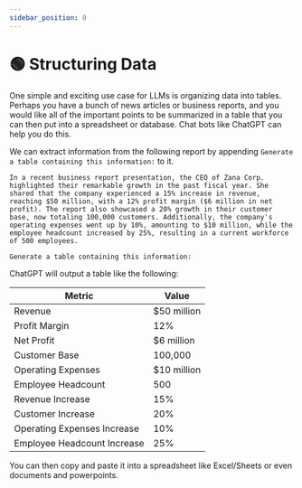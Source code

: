 ```yaml
---
sidebar_position: 0
---
```


# 🟢 Structuring Data

One simple and exciting use case for LLMs is organizing data into tables. Perhaps you have a bunch of news articles or business reports, and you would like all of the important points to be summarized in a table that you can then put into a spreadsheet or database. Chat bots like ChatGPT can help you do this.

We can extract information from the following report by appending `Generate a table containing this information:` to it.

```text
In a recent business report presentation, the CEO of Zana Corp. highlighted their remarkable growth in the past fiscal year. She shared that the company experienced a 15% increase in revenue, reaching $50 million, with a 12% profit margin ($6 million in net profit). The report also showcased a 20% growth in their customer base, now totaling 100,000 customers. Additionally, the company's operating expenses went up by 10%, amounting to $10 million, while the employee headcount increased by 25%, resulting in a current workforce of 500 employees.

Generate a table containing this information:
```

ChatGPT will output a table like the following:

| Metric                      | Value       |
| --------------------------- | ----------- |
| Revenue                     | $50 million |
| Profit Margin               | 12%         |
| Net Profit                  | $6 million  |
| Customer Base               | 100,000     |
| Operating Expenses          | $10 million |
| Employee Headcount          | 500         |
| Revenue Increase            | 15%         |
| Customer Increase           | 20%         |
| Operating Expenses Increase | 10%         |
| Employee Headcount Increase | 25%         |

You can then copy and paste it into a spreadsheet like Excel/Sheets or even documents and powerpoints.
